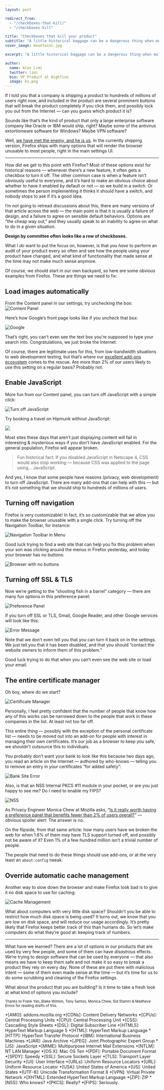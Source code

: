 ```yaml
---
layout: post

redirect_from:
  - "/checkboxes-that-kill/"
  - "/checkboxes-kill"

title: "Checkboxes that kill your product"
subtitle: "A little historical baggage can be a dangerous thing when multiplied by a few hundred million individuals"
cover_image: mountains.jpg

excerpt: "A little historical baggage can be a dangerous thing when multiplied by a few hundred million individuals"

author:
  name: Alex Limi
  twitter: limi
  bio: VP Product at Highfive
  image: ks.png
---
```


If I told you that a company is shipping a product to hundreds of millions of users right now, and included in the product are several prominent buttons that will break the product completely if you click them, and possibly lock you out from the Internet — can you guess which product it is?

Sounds like that’s the kind of product that only a large enterprise software company like Oracle or IBM would ship, right? Maybe some of the antivirus extortionware software for Windows? Maybe VPN software?

Well, [we have met the enemy, and he is us].
In the currently shipping version, Firefox ships with many options that will render the browser unusable to most people, right in the main settings UI.

***

How did we get to this point with Firefox? Most of these options exist for historical reasons — whenever there’s a new feature, it often gets a checkbox to turn it off. The other common case is when a feature isn’t obviously useful to everyone, and it’s hard to make an obvious choice about whether to have it enabled by default or not — so we build in a switch. Or sometimes the person implementing it thinks it should have a switch, and nobody stops to ask if it’s a good idea.

I’m not going to retread discussions about this, there are many versions of that article across the web — the main point is that it is usually a failure of design, and a failure to agree on sensible default behaviors. Options are “the cheap way out,” and they usually speak to an inability to agree on what to do in a given situation.

**Design by committee often looks like a row of checkboxes.**

What I *do* want to put the focus on, however, is that you *have* to perform an audit of your product every so often and see how the people using your product have changed, and what kind of functionality that made sense at the time may not make much sense anymore.

Of course, we should start in our own backyard, so here are some obvious examples from Firefox. These are things we need to fix:


## Load images automatically

From the Content panel in our settings, try unchecking the box:
![Content Panel](https://i.imgur.com/Xxo6hmw.png)

Here’s how Google’s front page looks like if you uncheck that box:

![Google](https://i.imgur.com/3aLJmS2.png)

That’s right, you can’t even see the text box you’re supposed to type your search into. Congratulations, we just broke the Internet.

Of course, there are legitimate uses for this, from low-bandwidth situations to web development testing, but that’s where our [excellent add-ons ecosystem] comes to the rescue. Are more than 2% of our users likely to use this setting on a regular basis? Probably not.


## Enable JavaScript

More fun from our Content panel, you can turn off JavaScript with a simple click:

![Turn off JavaScript](https://i.imgur.com/Xxo6hmw.png)

Try booking a travel on Hipmunk without JavaScript:

![](https://i.imgur.com/c6OOjp7.png)

Most sites these days that aren’t just displaying content will fail in interesting & mysterious ways if you don’t have JavaScript enabled. For the general population, Firefox will appear broken.

> Fun historical fact: If you disabled JavaScript in Netscape 4, CSS would also stop working — because CSS was applied to the page using… JavaScript.

And yes, I know that some people have reasons (privacy, web development) to turn off JavaScript. There are many add-ons that can help with this — but it’s not something that we should ship to hundreds of millions of users.


## Turning off navigation

Firefox is very customizable! In fact, it’s so customizable that we allow you to make the browser unusable with a single click. Try turning off the Navigation Toolbar, for instance:

![Navigation Toolbar in Menu](https://i.imgur.com/W2QOeWQ.png)

Good luck trying to find a web site that can help you fix this problem when your son was clicking around the menus in Firefox yesterday, and today your browser has no buttons:

![Browser with no buttons](https://i.imgur.com/0JmJ60q.png)


## Turning off SSL & TLS

Now we’re getting to the “shooting fish in a barrel” category — there are many fun options in this preference panel:

![Preference Panel](https://i.imgur.com/Q1SRzmH.png)

If you turn off SSL or TLS, Gmail, Google Reader, and other Google services will look like this:

![Error Message](https://i.imgur.com/FjDK3dn.png)

Note that we don’t even tell you that you can turn it back on in the settings. We just tell you that it has been disabled, and that you should “contact the website owners to inform them of this problem.”

Good luck trying to do that when you can’t even see the web site or load your email.


## The entire certificate manager

Oh boy, where do we start?

![Certificate Manager](https://i.imgur.com/YxVQID7.png)

Personally, I feel pretty confident that the number of people that know how any of this works can be narrowed down to the people that work in these companies in the list. At least not too far off.

This entire thing — possibly with the exception of the personal certificate list — needs to be moved out into an add-on for people with interest in managing their own certificates. It’s our job as a browser to keep you safe, we shouldn’t outsource this to individuals.

You probably don’t want your bank to look like this because two days ago, you read an article on the Internet — authored by who-knows — telling you to remove an entry in your certificates “for added safety”:

![Bank Site Error](https://i.imgur.com/Zn3auty.png)

Also, is that an NSS Internal PKCS #11 module in your pocket, or are you just happy to see me? Do I need to enable my FIPS?

![NSS](https://i.imgur.com/eLDED0a.png)

As Privacy Engineer Monica Chew at Mozilla asks, “[Is it really worth having a preference panel that benefits fewer than 2% of users overall?]” — obvious spoiler alert: The answer is no.

On the flipside, from that same article: how many users have we broken the web for when 1.6% of them may have TLS support turned off, and possibly not be aware of it? Even 1% of a few hundred million isn’t a trivial number of people.

The people that need to do these things should use add-ons, or at the very least an <code>about:config</code> tweak.


## Override automatic cache management

Another way to slow down the browser and make Firefox look bad is to give it no disk space to use for caching:

![Cache Management](https://i.imgur.com/91N6zzP.png)

What about computers with very little disk space? Shouldn’t you be able to restrict how much disk space is being used? It turns out, we know that you are low on disk space, and will reduce our usage accordingly. It’s pretty likely that Firefox keeps better track of this than humans do. So let’s make computers do what they’re good at: keeping track of numbers.

***

What have we learned? There are a lot of options in our products that are used by very few people, and some of them can have *disastrous* effects. We’re trying to design software that can be used by everyone — that also means we have to keep them safe and not make it so easy to break a product they rely on every day. None of these are put there with malicious intent — some of them  even made sense at the time — but it’s time for us to do some scrubbing and cleaning of the Firefox settings.

What about the product that *you* are building? Is it time to take a fresh look at what kind of options you include?

<small>Thanks to Frank Yan, Blake Winton, Tony Santos, Monica Chew, Sid Stamm & Madhava Enros for reading drafts of this.</small>

[excellent add-ons ecosystem]: https://addons.mozilla.org
[Is it really worth having a preference panel that benefits fewer than 2% of users overall?]: https://monica-at-mozilla.blogspot.com/2013/02/writing-for-98.html
[we have met the enemy, and he is us]: https://en.wikipedia.org/wiki/Pogo_%28comic_strip%29#.22We_have_met_the_enemy_and_he_is_us..22 "Quote from Pogo, the comic strip"

*[AMO]: addons.mozilla.org
*[CDNs]: Content Delivery Networks
*[CPUs]: Central Processing Units
*[CPU]: Central Processing Unit
*[CSS]: Cascading Style Sheets
*[DSL]: Digital Subscriber Line
*[HTML5]: HyperText Markup Language 5
*[HTML]: HyperText Markup Language
*[HTTP]: HyperText Transfer Protocol
*[IBM]: International Business Machines
*[JAR]: Java Archive
*[JPEG]: Joint Photographic Expert Group
*[JS]: JavaScript
*[MIME]: Multipurpose Internet Mail Extensions
*[NTLM]: NT LAN Manager
*[OS X]: Mac OS Ten
*[PDF]: Portable Document Format
*[SPDY]: Speedy
*[SSL]: Secure Sockets Layer
*[TLS]: Transport Layer Security
*[UI]: User Interface
*[URLs]: Uniform Resource Locators
*[URL]: Uniform Resource Locator
*[USA]: United States of America
*[US]: United States
*[UTF-8]: Unicode Transformation Format 8
*[VPN]: Virtual Private Network
*[XHTML]: Extended HyperText Markup Language
*[ZIP]: ZIP
*[NSS]: Who knows?
*[PKCS]: Really?
*[FIPS]: Seriously.
